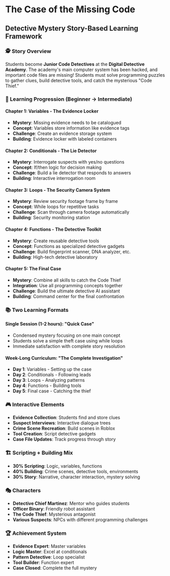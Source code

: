 # The Case of the Missing Code
## Detective Mystery Story-Based Learning Framework

### 🕵️ Story Overview
Students become **Junior Code Detectives** at the **Digital Detective Academy**. The academy's main computer system has been hacked, and important code files are missing! Students must solve programming puzzles to gather clues, build detective tools, and catch the mysterious "Code Thief."

### 🎯 Learning Progression (Beginner → Intermediate)

#### **Chapter 1: Variables - The Evidence Locker**
- **Mystery**: Missing evidence needs to be catalogued
- **Concept**: Variables store information like evidence tags
- **Challenge**: Create an evidence storage system
- **Building**: Evidence locker with labeled containers

#### **Chapter 2: Conditionals - The Lie Detector**
- **Mystery**: Interrogate suspects with yes/no questions
- **Concept**: If/then logic for decision making
- **Challenge**: Build a lie detector that responds to answers
- **Building**: Interactive interrogation room

#### **Chapter 3: Loops - The Security Camera System**
- **Mystery**: Review security footage frame by frame
- **Concept**: While loops for repetitive tasks
- **Challenge**: Scan through camera footage automatically
- **Building**: Security monitoring station

#### **Chapter 4: Functions - The Detective Toolkit**
- **Mystery**: Create reusable detective tools
- **Concept**: Functions as specialized detective gadgets
- **Challenge**: Build fingerprint scanner, DNA analyzer, etc.
- **Building**: High-tech detective laboratory

#### **Chapter 5: The Final Case**
- **Mystery**: Combine all skills to catch the Code Thief
- **Integration**: Use all programming concepts together
- **Challenge**: Build the ultimate detective AI assistant
- **Building**: Command center for the final confrontation

### 📚 Two Learning Formats

#### **Single Session (1-2 hours): "Quick Case"**
- Condensed mystery focusing on one main concept
- Students solve a simple theft case using while loops
- Immediate satisfaction with complete story resolution

#### **Week-Long Curriculum: "The Complete Investigation"**
- **Day 1**: Variables - Setting up the case
- **Day 2**: Conditionals - Following leads  
- **Day 3**: Loops - Analyzing patterns
- **Day 4**: Functions - Building tools
- **Day 5**: Final case - Catching the thief

### 🎮 Interactive Elements
- **Evidence Collection**: Students find and store clues
- **Suspect Interviews**: Interactive dialogue trees
- **Crime Scene Recreation**: Build scenes in Roblox
- **Tool Creation**: Script detective gadgets
- **Case File Updates**: Track progress through story

### 🏗️ Scripting + Building Mix
- **30% Scripting**: Logic, variables, functions
- **40% Building**: Crime scenes, detective tools, environments  
- **30% Story**: Narrative, character interaction, mystery solving

### 🎭 Characters
- **Detective Chief Martinez**: Mentor who guides students
- **Officer Binary**: Friendly robot assistant
- **The Code Thief**: Mysterious antagonist
- **Various Suspects**: NPCs with different programming challenges

### 🏆 Achievement System
- **Evidence Expert**: Master variables
- **Logic Master**: Excel at conditionals  
- **Pattern Detective**: Loop specialist
- **Tool Builder**: Function expert
- **Case Closed**: Complete the full mystery
